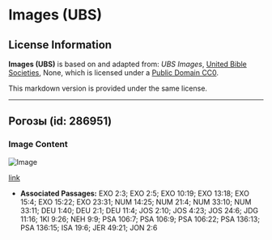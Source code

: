 # Images (UBS)

## License Information

**Images (UBS)** is based on and adapted from: _UBS Images_, [United Bible Societies](https://unitedbiblesocieties.org/), None, which is licensed under a [Public Domain CC0](https://creativecommons.org/public-domain/cc0/).

This markdown version is provided under the same license.



--------------------------------

## Рогозы (id: 286951)

### Image Content

![Image](https://cdn.aquifer.bible/aquifer-content/resources/Media/WEB-0118_cattails.jpg)

[link](https://cdn.aquifer.bible/aquifer-content/resources/Media/WEB-0118_cattails.jpg)

* **Associated Passages:** EXO 2:3; EXO 2:5; EXO 10:19; EXO 13:18; EXO 15:4; EXO 15:22; EXO 23:31; NUM 14:25; NUM 21:4; NUM 33:10; NUM 33:11; DEU 1:40; DEU 2:1; DEU 11:4; JOS 2:10; JOS 4:23; JOS 24:6; JDG 11:16; 1KI 9:26; NEH 9:9; PSA 106:7; PSA 106:9; PSA 106:22; PSA 136:13; PSA 136:15; ISA 19:6; JER 49:21; JON 2:6


